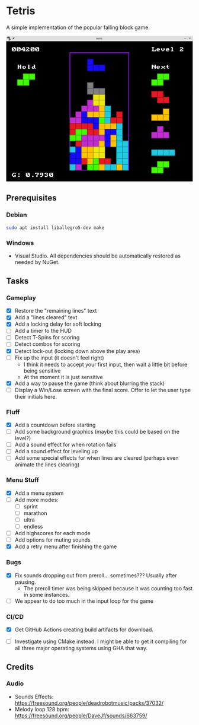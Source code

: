 # Tetris

A simple implementation of the popular falling block game.

![a screenshot of tetris](./docs/screenshot.png)

## Prerequisites

### Debian

```bash
sudo apt install liballegro5-dev make
```

### Windows

- Visual Studio. All dependencies should be automatically restored as needed by NuGet.

## Tasks

### Gameplay

- [x] Restore the "remaining lines" text
- [x] Add a "lines cleared" text
- [x] Add a locking delay for soft locking
- [ ] Add a timer to the HUD
- [ ] Detect T-Spins for scoring
- [ ] Detect combos for scoring
- [x] Detect lock-out (locking down above the play area)
- [ ] Fix up the input (it doesn't feel right)
  - I think it needs to accept your first input, then wait a little bit before being sensitive
  - At the moment it is just sensitive
- [x] Add a way to pause the game (think about blurring the stack)
- [ ] Display a Win/Lose screen with the final score. Offer to let the user type their initials here.

### Fluff
- [x] Add a countdown before starting
- [ ] Add some background graphics (maybe this could be based on the level?)
- [ ] Add a sound effect for when rotation fails
- [ ] Add a sound effect for leveling up
- [ ] Add some special effects for when lines are cleared (perhaps even animate the lines clearing)

### Menu Stuff

- [x] Add a menu system
- [ ] Add more modes:
  - [ ] sprint
  - [ ] marathon
  - [ ] ultra
  - [ ] endless
- [ ] Add highscores for each mode
- [ ] Add options for muting sounds
- [x] Add a retry menu after finishing the game

### Bugs

- [x] Fix sounds dropping out from preroll... sometimes??? Usually after pausing.
  - The preroll timer was being skipped because it was counting too fast in some instances.
- [ ] We appear to do too much in the input loop for the game

### CI/CD

- [x] Get GitHub Actions creating build artifacts for download.
- [ ] Investigate using CMake instead. I might be able to get it compiling for all three major operating systems using GHA that way.


## Credits

### Audio

- Sounds Effects: https://freesound.org/people/deadrobotmusic/packs/37032/
- Melody loop 128 bpm: https://freesound.org/people/DaveJf/sounds/663759/